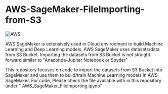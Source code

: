 # AWS-SageMaker-FileImporting-from-S3

![AWS](https://user-images.githubusercontent.com/65406908/88815494-685ef600-d189-11ea-8dbd-a4d92e6c9e42.PNG)

AWS SageMaker is extensively used in Cloud environment to build Machine Learning and Deep Learning models. AWS SageMaker uses datasets/data from S3 Bucket. Importing the datasets from S3 Bucket is not straight forward similar to "Anaconda-Jupiter Notebook or Spyder"


This repository focuses on code to import the datasets from S3 Bucket into SageMaker and use them to build/train Machine Learning models in AWS SageMaker. For code, Please check the file available with in this repository under " AWS_SageMaker_FileImporting.ipynb"
